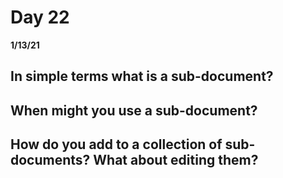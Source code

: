 # Day 22
__1/13/21__

## In simple terms what is a sub-document?

## When might you use a sub-document?

## How do you add to a collection of sub-documents? What about editing them?

